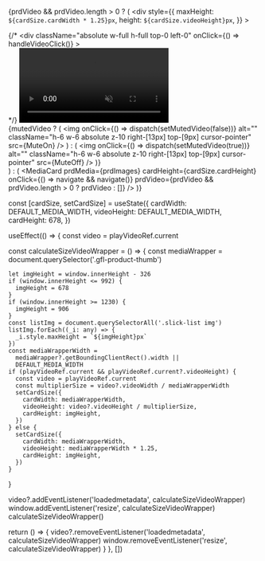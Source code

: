  {prdVideo && prdVideo.length > 0 ? (
            <div
              style={{
                maxHeight: `${cardSize.cardWidth * 1.25}px`,
                height: `${cardSize.videoHeight}px`,
              }}
            >
              <div className="gfl-product-thumb-cont h-full flex justify-center bg-black relative">
                {/* <div
                  className="absolute w-full h-full top-0 left-0"
                  onClick={() => handleVideoClick()}
                ></div> */}
                <video
                  ref={playVideoRef}
                  loop
                  playsInline
                  controls
                  muted={mutedVideo}
                  className="inset-0 h-full object-contain videoProductionCuration"
                >
                  <source
                    src={
                      prdVideo.length > 0
                        ? `${process.env.NEXT_PUBLIC_API_URL}/loadClip/${
                            prdVideo[0].attributes?.url.split('/')[
                              prdVideo[0].attributes?.url.split('/').length - 1
                            ]
                          }`
                        : ''
                    `${process.env.NEXT_PUBLIC_BE_URL}${prdVideo?.attributes?.url}`
                    }
                    type="video/mp4"
                  />
                  Your browser does not support the video tag.
                </video>
              </div>
              <div>
                {mutedVideo ? (
                  <img
                    onClick={() => dispatch(setMutedVideo(false))}
                    alt=""
                    className="h-6 w-6 absolute z-10 right-[13px] top-[9px] cursor-pointer"
                    src={MuteOn}
                  />
                ) : (
                  <img
                    onClick={() => dispatch(setMutedVideo(true))}
                    alt=""
                    className="h-6 w-6 absolute z-10 right-[13px] top-[9px] cursor-pointer"
                    src={MuteOff}
                  />
                )}
              </div>
            </div>
          ) : (
            <MediaCard
              prdMedia={prdImages}
              cardHeight={cardSize.cardHeight}
              onClick={() => navigate && navigate()}
              prdVideo={prdVideo && prdVideo.length > 0 ? prdVideo : []}
            />
          )}

const [cardSize, setCardSize] = useState({
  cardWidth: DEFAULT_MEDIA_WIDTH,
  videoHeight: DEFAULT_MEDIA_WIDTH,
  cardHeight: 678,
})

useEffect(() => {
  const video = playVideoRef.current

  const calculateSizeVideoWrapper = () => {
    const mediaWrapper = document.querySelector('.gfl-product-thumb')

    let imgHeight = window.innerHeight - 326
    if (window.innerHeight <= 992) {
      imgHeight = 678
    }
    if (window.innerHeight >= 1230) {
      imgHeight = 906
    }
    const listImg = document.querySelectorAll('.slick-list img')
    listImg.forEach((_i: any) => {
      _i.style.maxHeight = `${imgHeight}px`
    })
    const mediaWrapperWidth =
      mediaWrapper?.getBoundingClientRect().width ||
      DEFAULT_MEDIA_WIDTH
    if (playVideoRef.current && playVideoRef.current?.videoHeight) {
      const video = playVideoRef.current
      const multiplierSize = video?.videoWidth / mediaWrapperWidth
      setCardSize({
        cardWidth: mediaWrapperWidth,
        videoHeight: video?.videoHeight / multiplierSize,
        cardHeight: imgHeight,
      })
    } else {
      setCardSize({
        cardWidth: mediaWrapperWidth,
        videoHeight: mediaWrapperWidth * 1.25,
        cardHeight: imgHeight,
      })
    }
  }

  video?.addEventListener('loadedmetadata', calculateSizeVideoWrapper)
  window.addEventListener('resize', calculateSizeVideoWrapper)
  calculateSizeVideoWrapper()

  return () => {
    video?.removeEventListener('loadedmetadata', calculateSizeVideoWrapper)
    window.removeEventListener('resize', calculateSizeVideoWrapper)
  }
}, [])